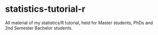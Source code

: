 # statistics-tutorial-r
All material of my statistics/R tutorial, held for Master students, PhDs and 2nd Semester Bachelor students.

